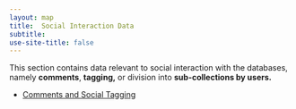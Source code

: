 ```yaml
---
layout: map
title:  Social Interaction Data
subtitle:  
use-site-title: false
---
```


This section contains data relevant to social interaction with the
databases, namely **comments**, **tagging,** or division into
**sub-collections by users.**

+ [Comments and Social Tagging](../comment)
